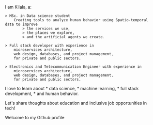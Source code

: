 I am Kilala, a:

    > MSc. in Data science student 
        Creating tools to analyze human behavior using Spatio-temporal data to improve 
            > the services we use, 
            > the places we explore, 
            > and the artificial agents we create.
       
    > Full stack developer with experience in 
        microservices architecture, 
        web design, databases, and project management, 
        for private and public sectors. 
            
    > Electronics and Telecommunication Engineer with experience in 
        microservices architecture, 
        web design, databases, and project management, 
        for private and public sectors.

I love to learn about 
    * data science, 
    * machine learning, 
    * full stack development,
    * and human behavior. 


Let's share thoughts about education and inclusive job opportunities in tech!

Welcome to my Github profile
